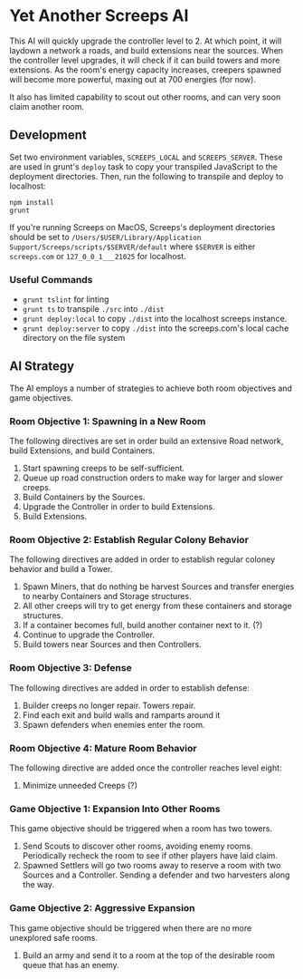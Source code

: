 Yet Another Screeps AI
=======================

This AI will quickly upgrade the controller level to 2. At which point, it will laydown a network a roads, and build extensions near the sources. When the controller level upgrades, it will check if it can build towers and more extensions. As the room's energy capacity increases, creepers spawned will become more powerful, maxing out at 700 energies (for now).

It also has limited capability to scout out other rooms, and can very soon claim another room.

## Development
Set two environment variables, `SCREEPS_LOCAL` and `SCREEPS_SERVER`. These are used in grunt's `deploy` task to copy your transpiled JavaScript to the deployment directories. Then, run the following to transpile and deploy to localhost:

```
npm install
grunt
```

If you're running Screeps on MacOS, Screeps's deployment directories should be set to `/Users/$USER/Library/Application Support/Screeps/scripts/$SERVER/default` where `$SERVER` is either `screeps.com` or `127_0_0_1___21025` for localhost.
### Useful Commands
* `grunt tslint` for linting
* `grunt ts` to transpile `./src` into `./dist`
* `grunt deploy:local` to copy `./dist` into the localhost screeps instance.
* `grunt deploy:server` to copy `./dist` into the screeps.com's local cache directory on the file system

## AI Strategy
The AI employs a number of strategies to achieve both room objectives and game objectives.
### Room Objective 1: Spawning in a New Room
The following directives are set in order build an extensive Road network, build Extensions, and build Containers.

1. Start spawning creeps to be self-sufficient.
2. Queue up road construction orders to make way for larger and slower creeps.
3. Build Containers by the Sources.
4. Upgrade the Controller in order to build Extensions.
5. Build Extensions.

### Room Objective 2: Establish Regular Colony Behavior
The following directives are added in order to establish regular coloney behavior and build a Tower.

1. Spawn Miners, that do nothing be harvest Sources and transfer energies to nearby Containers and Storage structures.
2. All other creeps will try to get energy from these containers and storage structures.
3. If a container becomes full, build another container next to it. (?)
4. Continue to upgrade the Controller.
5. Build towers near Sources and then Controllers.

### Room Objective 3: Defense

The following directives are added in order to establish defense:

1. Builder creeps no longer repair. Towers repair.
2. Find each exit and build walls and ramparts around it
3. Spawn defenders when enemies enter the room.

### Room Objective 4: Mature Room Behavior

The following directive are added once the controller reaches level eight:

1. Minimize unneeded Creeps (?)

### Game Objective 1: Expansion Into Other Rooms

This game objective should be triggered when a room has two towers.

1. Send Scouts to discover other rooms, avoiding enemy rooms. Periodically recheck the room to see if other players have laid claim.
2. Spawned Settlers will go two rooms away to reserve a room with two Sources and a Controller. Sending a defender and two harvesters along the way.

### Game Objective 2: Aggressive Expansion
This game objective should be triggered when there are no more unexplored safe rooms.

1. Build an army and send it to a room at the top of the desirable room queue that has an enemy.